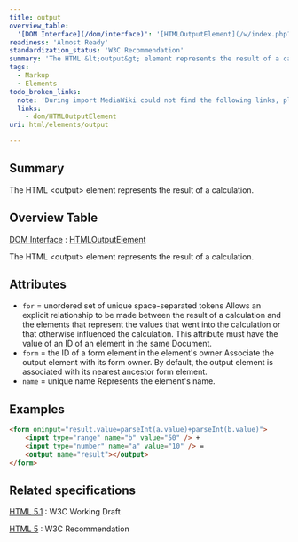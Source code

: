 ```yaml
---
title: output
overview_table:
  '[DOM Interface](/dom/interface)': '[HTMLOutputElement](/w/index.php?title=dom/HTMLOutputElement&action=edit&redlink=1)'
readiness: 'Almost Ready'
standardization_status: 'W3C Recommendation'
summary: 'The HTML &lt;output&gt; element represents the result of a calculation.'
tags:
  - Markup
  - Elements
todo_broken_links:
  note: 'During import MediaWiki could not find the following links, please fix and adjust this list.'
  links:
    - dom/HTMLOutputElement
uri: html/elements/output

---
```

## <span>Summary</span>

The HTML &lt;output&gt; element represents the result of a calculation.

## <span>Overview Table</span>

[DOM Interface](/dom/interface)
:   [HTMLOutputElement](/w/index.php?title=dom/HTMLOutputElement&action=edit&redlink=1)

The HTML \<output\> element represents the result of a calculation.

## <span>Attributes</span>

-   `for` = unordered set of unique space-separated tokens
    Allows an explicit relationship to be made between the result of a calculation and the elements that represent the values that went into the calculation or that otherwise influenced the calculation.
    This attribute must have the value of an ID of an element in the same Document.
-   `form` = the ID of a form element in the element's owner
    Associate the output element with its form owner.
    By default, the output element is associated with its nearest ancestor form element.
-   `name` = unique name
    Represents the element's name.

## <span>Examples</span>

``` html
<form oninput="result.value=parseInt(a.value)+parseInt(b.value)">
    <input type="range" name="b" value="50" /> +
    <input type="number" name="a" value="10" /> =
    <output name="result"></output>
</form>
```

## <span>Related specifications</span>

[HTML 5.1](http://www.w3.org/TR/html51/forms.html#the-output-element)
:   W3C Working Draft

[HTML 5](http://www.w3.org/TR/html5/forms.html#the-output-element)
:   W3C Recommendation

